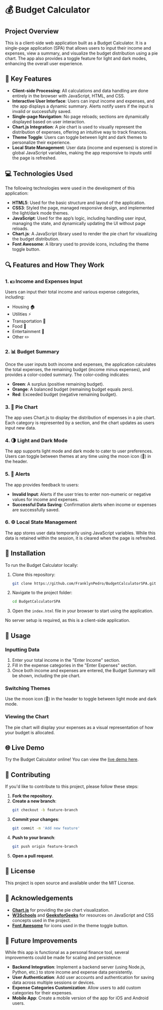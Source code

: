 # 💰 Budget Calculator

## Project Overview
This is a client-side web application built as a Budget Calculator. It is a single-page application (SPA) that allows users to input their income and expenses, view a summary, and visualize the budget distribution using a pie chart. The app also provides a toggle feature for light and dark modes, enhancing the overall user experience.

## 🌟 Key Features
- **Client-side Processing**: All calculations and data handling are done entirely in the browser with JavaScript, HTML, and CSS.
- **Interactive User Interface**: Users can input income and expenses, and the app displays a dynamic summary. Alerts notify users if the input is invalid or successfully saved.
- **Single-page Navigation**: No page reloads; sections are dynamically displayed based on user interaction.
- **Chart.js Integration**: A pie chart is used to visually represent the distribution of expenses, offering an intuitive way to track finances.
- **Theme Toggle**: Users can toggle between light and dark themes to personalize their experience.
- **Local State Management**: User data (income and expenses) is stored in global JavaScript variables, making the app responsive to inputs until the page is refreshed.

## 💻 Technologies Used
The following technologies were used in the development of this application:
- **HTML5**: Used for the basic structure and layout of the application.
- **CSS3**: Styled the page, managed responsive design, and implemented the light/dark mode themes.
- **JavaScript**: Used for the app’s logic, including handling user input, managing the state, and dynamically updating the UI without page reloads.
- **Chart.js**: A JavaScript library used to render the pie chart for visualizing the budget distribution.
- **Font Awesome**: A library used to provide icons, including the theme toggle button.

## 🔍 Features and How They Work

### 1. 💵 Income and Expenses Input
Users can input their total income and various expense categories, including:
- Housing 🏠
- Utilities ⚡
- Transportation 🚗
- Food 🍲
- Entertainment 🎉
- Other ✏️

### 2. 📊 Budget Summary
Once the user inputs both income and expenses, the application calculates the total expenses, the remaining budget (income minus expenses), and provides a color-coded summary. The color-coding indicates:
- **Green**: A surplus (positive remaining budget).
- **Orange**: A balanced budget (remaining budget equals zero).
- **Red**: Exceeded budget (negative remaining budget).

### 3. 🥧 Pie Chart
The app uses Chart.js to display the distribution of expenses in a pie chart. Each category is represented by a section, and the chart updates as users input new data.

### 4. 🌗 Light and Dark Mode
The app supports light mode and dark mode to cater to user preferences. Users can toggle between themes at any time using the moon icon (🌙) in the header.

### 5. 🔔 Alerts
The app provides feedback to users:
- **Invalid Input**: Alerts if the user tries to enter non-numeric or negative values for income and expenses.
- **Successful Data Saving**: Confirmation alerts when income or expenses are successfully saved.

### 6. ⚙️ Local State Management
The app stores user data temporarily using JavaScript variables. While this data is retained within the session, it is cleared when the page is refreshed.

## 🚀 Installation
To run the Budget Calculator locally:

1. Clone this repository:

    ```bash
    git clone https://github.com/FranklynPedro/BudgetCalculatorSPA.git
    ```

2. Navigate to the project folder:

    ```bash
    cd BudgetCalculatorSPA
    ```

3. Open the `index.html` file in your browser to start using the application.

No server setup is required, as this is a client-side application.

## 📐 Usage

### Inputting Data
1. Enter your total income in the "Enter Income" section.
2. Fill in the expense categories in the "Enter Expenses" section.
3. Once both income and expenses are entered, the Budget Summary will be shown, including the pie chart.

### Switching Themes
Use the moon icon (🌙) in the header to toggle between light mode and dark mode.

### Viewing the Chart
The pie chart will display your expenses as a visual representation of how your budget is allocated.

## 🌐 Live Demo
Try the Budget Calculator online! You can view the [live demo here](https://franklynpedro.github.io/BudgetCalculatorSPA/).

## 🤝 Contributing
If you'd like to contribute to this project, please follow these steps:

1. **Fork the repository**.
2. **Create a new branch**:
    ```bash
    git checkout -b feature-branch
    ```
3. **Commit your changes**:
    ```bash
    git commit -m 'Add new feature'
    ```
4. **Push to your branch**:
    ```bash
    git push origin feature-branch
    ```
5. **Open a pull request**.

## 📜 License
This project is open source and available under the MIT License.

## 🙏 Acknowledgements
- **[Chart.js](https://www.chartjs.org/)** for providing the pie chart visualization.
- **[W3Schools](https://www.w3schools.com/)** and **[GeeksforGeeks](https://www.geeksforgeeks.org/)** for resources on JavaScript and CSS concepts used in the project.
- **[Font Awesome](https://fontawesome.com/)** for icons used in the theme toggle button.

## 🌱 Future Improvements
While this app is functional as a personal finance tool, several improvements could be made for scaling and persistence:

- **Backend Integration**: Implement a backend server (using Node.js, Python, etc.) to store income and expense data persistently.
- **User Authentication**: Add user accounts and authentication for saving data across multiple sessions or devices.
- **Expense Categories Customization**: Allow users to add custom categories for their expenses.
- **Mobile App**: Create a mobile version of the app for iOS and Android users.

